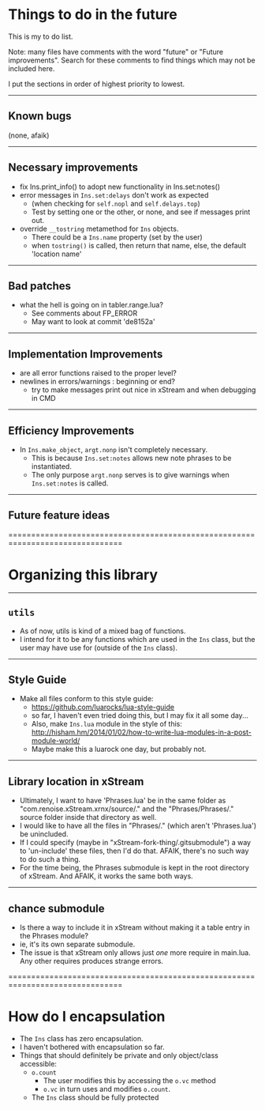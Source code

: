 # Things to do in the future

This is my to do list.

Note: many files have comments with the word "future" or "Future improvements".
	Search for these comments to find things which may not be included here.

I put the sections in order of highest priority to lowest.



-------------------------------------------------------------------------------
## Known bugs
(none, afaik)



-------------------------------------------------------------------------------
## Necessary improvements
- fix Ins.print_info() to adopt new functionality in Ins.set:notes()
- error messages in `Ins.set:delays` don't work as expected
	- (when checking for `self.nopl` and `self.delays.top`)
	- Test by setting one or the other, or none, and see if messages print out.
- override `__tostring` metamethod for `Ins` objects.
	- There could be a `Ins.name` property (set by the user)
	- when `tostring()` is called, then return that name, else, the default 
	'location name'


-------------------------------------------------------------------------------
## Bad patches
- what the hell is going on in tabler.range.lua? 
	- See comments about FP_ERROR
	- May want to look at commit 'de8152a'



-------------------------------------------------------------------------------
## Implementation Improvements
- are all error functions raised to the proper level?
- newlines in errors/warnings : beginning or end?
	- try to make messages print out nice in xStream and when debugging in CMD



-------------------------------------------------------------------------------
## Efficiency Improvements
- In `Ins.make_object`, `argt.nonp` isn't completely necessary.
	- This is because `Ins.set:notes` allows new note phrases to be instantiated.
	- The only purpose `argt.nonp` serves is to give warnings when 
		`Ins.set:notes` is called.



-------------------------------------------------------------------------------
## Future feature ideas 




===============================================================================
# Organizing this library

-------------------------------------------------------------------------------
## `utils`
- As of now, utils is kind of a mixed bag of functions. 
- I intend for it to be any functions which are used in the `Ins` class, but
the user may have use for (outside of the `Ins` class).

-------------------------------------------------------------------------------
## Style Guide
- Make all files conform to this style guide:
	- https://github.com/luarocks/lua-style-guide
	- so far, I haven't even tried doing this, but I may fix it all some day...
	- Also, make `Ins.lua` module in the style of this:
		http://hisham.hm/2014/01/02/how-to-write-lua-modules-in-a-post-module-world/
	- Maybe make this a luarock one day, but probably not.
	
-------------------------------------------------------------------------------
## Library location in xStream
- Ultimately, I want to have 'Phrases.lua' be in the same folder as 
"com.renoise.xStream.xrnx/source/." and the "Phrases/Phrases/." source folder 
inside that directory as well. 
- I would like to have all the files in "Phrases/." (which aren't 'Phrases.lua')
be unincluded. 
- If I could specify (maybe in "xStream-fork-thing/.gitsubmodule") a way
to 'un-include' these files, then I'd do that. AFAIK, there's no such way to do 
such a thing.
- For the time being, the Phrases submodule is kept in the root directory of 
xStream. And AFAIK, it works the same both ways.

-------------------------------------------------------------------------------
## chance submodule
- Is there a way to include it in xStream without making it a table entry in
the Phrases module?
- ie, it's its own separate submodule.
- The issue is that xStream only allows just *one* more require in main.lua.
Any other requires produces strange errors. 



===============================================================================
# How do I encapsulation
- The `Ins` class has zero encapsulation.
- I haven't bothered with encapsulation so far.
- Things that should definitely be private and only object/class accessible:
	- `o.count`
		- The user modifies this by accessing the `o.vc` method
		- `o.vc` in turn uses and modifies `o.count`.
	- The `Ins` class should be fully protected 

